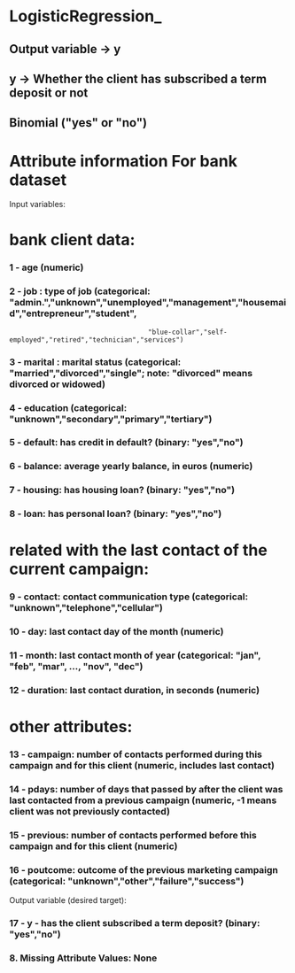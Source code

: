 # LogisticRegression_

## Output variable -> y
## y -> Whether the client has subscribed a term deposit or not 
## Binomial ("yes" or "no")

# Attribute information For bank dataset

   Input variables:
   # bank client data:
   ### 1 - age (numeric)
   ### 2 - job : type of job (categorical: "admin.","unknown","unemployed","management","housemaid","entrepreneur","student",
                                       "blue-collar","self-employed","retired","technician","services") 
  ###  3 - marital : marital status (categorical: "married","divorced","single"; note: "divorced" means divorced or widowed)
  ###  4 - education (categorical: "unknown","secondary","primary","tertiary")
  ###  5 - default: has credit in default? (binary: "yes","no")
  ###  6 - balance: average yearly balance, in euros (numeric) 
  ###  7 - housing: has housing loan? (binary: "yes","no")
  ###  8 - loan: has personal loan? (binary: "yes","no")
   # related with the last contact of the current campaign:
  ###  9 - contact: contact communication type (categorical: "unknown","telephone","cellular") 
 ###  10 - day: last contact day of the month (numeric)
  ### 11 - month: last contact month of year (categorical: "jan", "feb", "mar", ..., "nov", "dec")
  ### 12 - duration: last contact duration, in seconds (numeric)
   # other attributes:
  ### 13 - campaign: number of contacts performed during this campaign and for this client (numeric, includes last contact)
  ### 14 - pdays: number of days that passed by after the client was last contacted from a previous campaign (numeric, -1 means client was not previously contacted)
  ### 15 - previous: number of contacts performed before this campaign and for this client (numeric)
  ### 16 - poutcome: outcome of the previous marketing campaign (categorical: "unknown","other","failure","success")

  Output variable (desired target):
 ###  17 - y - has the client subscribed a term deposit? (binary: "yes","no")

### 8. Missing Attribute Values: None
